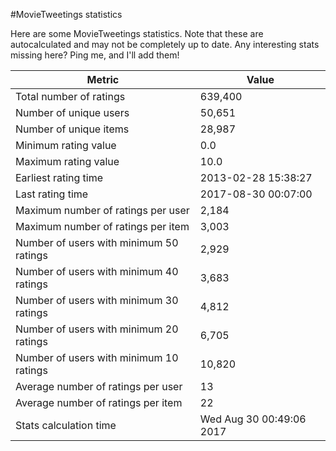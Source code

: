 #MovieTweetings statistics

Here are some MovieTweetings statistics. Note that these are autocalculated and may not be completely up to date. Any interesting stats missing here? Ping me, and I'll add them!

Metric | Value
--- | ---
Total number of ratings                 | 639,400
Number of unique users                  | 50,651
Number of unique items                  | 28,987
Minimum rating value                    | 0.0
Maximum rating value                    | 10.0
Earliest rating time                    | 2013-02-28 15:38:27
Last rating time                        | 2017-08-30 00:07:00
Maximum number of ratings per user      | 2,184
Maximum number of ratings per item      | 3,003
Number of users with minimum 50 ratings | 2,929
Number of users with minimum 40 ratings | 3,683
Number of users with minimum 30 ratings | 4,812
Number of users with minimum 20 ratings | 6,705
Number of users with minimum 10 ratings | 10,820
Average number of ratings per user      | 13
Average number of ratings per item      | 22
Stats calculation time                  | Wed Aug 30 00:49:06 2017

